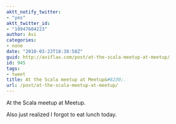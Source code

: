 ```yaml
---
aktt_notify_twitter:
- "yes"
aktt_twitter_id:
- "10947604223"
author: Avi
categories:
- none
date: "2010-03-23T18:38:58Z"
guid: http://aviflax.com/post/at-the-scala-meetup-at-meetup/
id: 945
tags:
- tweet
title: At the Scala meetup at Meetup&#8230;.
url: /post/at-the-scala-meetup-at-meetup/
---
```

At the Scala meetup at Meetup.

Also just realized I forgot to eat lunch today.